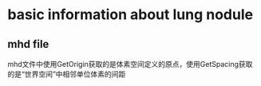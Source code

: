# basic information about lung nodule 

## mhd file
mhd文件中使用GetOrigin获取的是体素空间定义的原点，使用GetSpacing获取的是“世界空间”中相邻单位体素的间距
